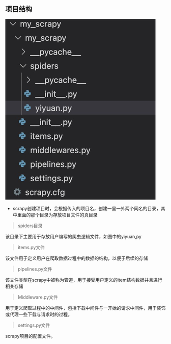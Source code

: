 ## 项目结构

![](./image/scrapy项目目录结构.jpg)

* scrapy创建项目时，会根据传入的项目名，创建一里一外两个同名的目录，其中里面的那个目录为存放项目文件的真目录

> spiders目录

该目录下主要用于存放用户编写的爬虫逻辑文件，如图中的yiyuan,py

> items.py文件

该文件用于定义用户在爬取数据过程中的数据的结构，以便于后续的存储

> pipelines.py文件

该文件类型在scrapy中被称为管道，用于接受用户定义的item结构数据并且进行相关存储

> Middleware.py文件

用于定义爬取过程中的中间件，包括下载中间件与一开始的请求中间件，用于装饰或代理一些下载与请求时的过程。

> settings.py文件

scrapy项目的配置文件。
